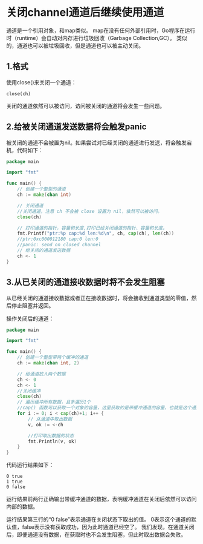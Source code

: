 # 关闭channel通道后继续使用通道
通道是一个引用对象，和map类似。
map在没有任何外部引用时，Go程序在运行时（runtime）会自动对内存进行垃圾回收（Garbage Collection,GC）。
类似的，通道也可以被垃圾回收，但是通道也可以被主动关闭。


## 1.格式
使用close()来关闭一个通道：
```
close(ch)
```
关闭的通道依然可以被访问，访问被关闭的通道将会发生一些问题。


## 2.给被关闭通道发送数据将会触发panic

被关闭的通道不会被置为nil。如果尝试对已经关闭的通道进行发送，将会触发宕机，代码如下：
```go
package main

import "fmt"

func main() {
	// 创建一个整型的通道
	ch := make(chan int)

	// 关闭通道
	//关闭通道，注意 ch 不会被 close 设置为 nil，依然可以被访问。
	close(ch)

	// 打印通道的指针，容量和长度,打印已经关闭通道的指针、容量和长度。
	fmt.Printf("ptr:%p cap:%d len:%d\n", ch, cap(ch), len(ch))
	//ptr:0xc000012180 cap:0 len:0
	//panic: send on closed channel
	// 给关闭的通道发送数据
	ch <- 1
}
```




## 3.从已关闭的通道接收数据时将不会发生阻塞

从已经关闭的通道接收数据或者正在接收数据时，将会接收到通道类型的零值，然后停止阻塞并返回。

操作关闭后的通道：
```go
package main

import "fmt"

func main() {
	// 创建一个整型带两个缓冲的通道
	ch := make(chan int, 2)

	// 给通道放入两个数据
	ch <- 0
	ch <- 1
	//关闭缓冲
	close(ch)
	// 遍历缓冲所有数据，且多遍历1个
	//cap() 函数可以获取一个对象的容量，这里获取的是带缓冲通道的容量，也就是这个通道在 make 时的大小。虽然此时这个通道的元素个数和容量都是相同的，但是 cap 取出的并不是元素个数。这里多遍历一个元素，故意造成这个通道的超界访问。
	for i := 0; i < cap(ch)+1; i++ {
		// 从通道中取出数据
		v, ok := <-ch

		//打印取出数据的状态
		fmt.Println(v, ok)
	}
}
```
代码运行结果如下：
``` 
0 true
1 true
0 false
```
运行结果前两行正确输出带缓冲通道的数据，表明缓冲通道在关闭后依然可以访问内部的数据。

运行结果第三行的“0 false”表示通道在关闭状态下取出的值。
0表示这个通道的默认值，false表示没有获取成功，因为此时通道已经空了。
我们发现，在通道关闭后，即便通道没有数据，在获取时也不会发生阻塞，但此时取出数据会失败。


 
    

